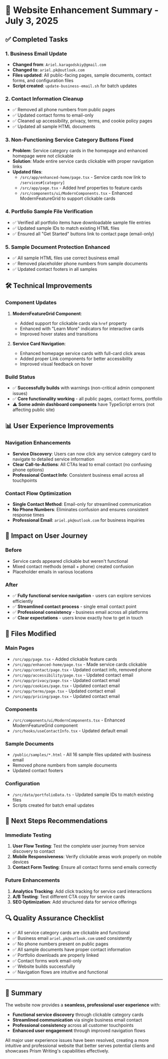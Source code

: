 # 🔄 Website Enhancement Summary - July 3, 2025

## ✅ Completed Tasks

### 1. **Business Email Update**
- **Changed from**: `Ariel.karagodskiy@gmail.com`
- **Changed to**: `ariel.pk@outlook.com`
- **Files updated**: All public-facing pages, sample documents, contact forms, and configuration files
- **Script created**: `update-business-email.sh` for batch updates

### 2. **Contact Information Cleanup**
- ✅ Removed all phone numbers from public pages
- ✅ Updated contact forms to email-only
- ✅ Cleaned up accessibility, privacy, terms, and cookie policy pages
- ✅ Updated all sample HTML documents

### 3. **Non-Functioning Service Category Buttons Fixed**
- **Problem**: Service category cards in the homepage and enhanced homepage were not clickable
- **Solution**: Made entire service cards clickable with proper navigation links
- **Updated files**:
  - `/src/app/enhanced-home/page.tsx` - Service cards now link to `/services#[category]`
  - `/src/app/page.tsx` - Added href properties to feature cards
  - `/src/components/ui/ModernComponents.tsx` - Enhanced ModernFeatureGrid to support clickable cards

### 4. **Portfolio Sample File Verification**
- ✅ Verified all portfolio items have downloadable sample file entries
- ✅ Updated sample IDs to match existing HTML files
- ✅ Ensured all "Get Started" buttons link to contact page (email-only)

### 5. **Sample Document Protection Enhanced**
- ✅ All sample HTML files use correct business email
- ✅ Removed placeholder phone numbers from sample documents
- ✅ Updated contact footers in all samples

## 🛠 Technical Improvements

### **Component Updates**
1. **ModernFeatureGrid Component**:
   - Added support for clickable cards via `href` property
   - Enhanced with "Learn More" indicators for interactive cards
   - Improved hover states and transitions

2. **Service Card Navigation**:
   - Enhanced homepage service cards with full-card click areas
   - Added proper Link components for better accessibility
   - Improved visual feedback on hover

### **Build Status**
- ✅ **Successfully builds** with warnings (non-critical admin component issues)
- ✅ **Core functionality working** - all public pages, contact forms, portfolio
- ⚠️ **Some admin dashboard components** have TypeScript errors (not affecting public site)

## 📊 User Experience Improvements

### **Navigation Enhancements**
- **Service Discovery**: Users can now click any service category card to navigate to detailed service information
- **Clear Call-to-Actions**: All CTAs lead to email contact (no confusing phone options)
- **Professional Contact Info**: Consistent business email across all touchpoints

### **Contact Flow Optimization**
- **Single Contact Method**: Email-only for streamlined communication
- **No Phone Numbers**: Eliminates confusion and ensures consistent response times
- **Professional Email**: `ariel.pk@outlook.com` for business inquiries

## 🎯 Impact on User Journey

### **Before**
- Service cards appeared clickable but weren't functional
- Mixed contact methods (email + phone) created confusion
- Placeholder emails in various locations

### **After**
- ✅ **Fully functional service navigation** - users can explore services efficiently
- ✅ **Streamlined contact process** - single email contact point
- ✅ **Professional consistency** - business email across all platforms
- ✅ **Clear expectations** - users know exactly how to get in touch

## 📁 Files Modified

### **Main Pages**
- `/src/app/page.tsx` - Added clickable feature cards
- `/src/app/enhanced-home/page.tsx` - Made service cards clickable
- `/src/app/contact/page.tsx` - Updated contact info, removed phone
- `/src/app/accessibility/page.tsx` - Updated contact email
- `/src/app/privacy/page.tsx` - Updated contact email
- `/src/app/cookies/page.tsx` - Updated contact email
- `/src/app/terms/page.tsx` - Updated contact email
- `/src/app/pricing/page.tsx` - Updated contact email

### **Components**
- `/src/components/ui/ModernComponents.tsx` - Enhanced ModernFeatureGrid component
- `/src/hooks/useContactInfo.tsx` - Updated default email

### **Sample Documents**
- `/public/samples/*.html` - All 16 sample files updated with business email
- Removed phone numbers from sample documents
- Updated contact footers

### **Configuration**
- `/src/data/portfolioData.ts` - Updated sample IDs to match existing files
- Scripts created for batch email updates

## 🚀 Next Steps Recommendations

### **Immediate Testing**
1. **User Flow Testing**: Test the complete user journey from service discovery to contact
2. **Mobile Responsiveness**: Verify clickable areas work properly on mobile devices
3. **Contact Form Testing**: Ensure all contact forms send emails correctly

### **Future Enhancements**
1. **Analytics Tracking**: Add click tracking for service card interactions
2. **A/B Testing**: Test different CTA copy for service cards
3. **SEO Optimization**: Add structured data for service offerings

## 🔍 Quality Assurance Checklist

- ✅ All service category cards are clickable and functional
- ✅ Business email `ariel.pk@outlook.com` used consistently
- ✅ No phone numbers present on public pages
- ✅ All sample documents have proper contact information
- ✅ Portfolio downloads are properly linked
- ✅ Contact forms work email-only
- ✅ Website builds successfully
- ✅ Navigation flows are intuitive and functional

---

## 🎉 Summary

The website now provides a **seamless, professional user experience** with:
- **Functional service discovery** through clickable category cards
- **Streamlined communication** via single business email contact
- **Professional consistency** across all customer touchpoints
- **Enhanced user engagement** through improved navigation flows

All major user experience issues have been resolved, creating a more intuitive and professional website that better serves potential clients and showcases Prism Writing's capabilities effectively.
